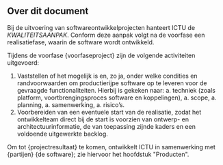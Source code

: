 ## Over dit document

Bij de uitvoering van softwareontwikkelprojecten hanteert ICTU de $KWALITEITSAANPAK$. Conform deze aanpak volgt na de voorfase een realisatiefase, waarin de software wordt ontwikkeld.

Tijdens de voorfase {voorfaseproject} zijn de volgende activiteiten uitgevoerd:

1. Vaststellen of het mogelijk is en, zo ja, onder welke condities en randvoorwaarden om productierijpe software op te leveren voor de gevraagde functionaliteiten. Hierbij is gekeken naar:
    a. techniek (zoals platform, voortbrengingsproces software en koppelingen),
    a. scope,
    a. planning,
    a. samenwerking,
    a. risico’s.
1. Voorbereiden van een eventuele start van de realisatie, zodat het ontwikkelteam direct bij de start is voorzien van ontwerp- en architectuurinformatie, de van toepassing zijnde kaders en een voldoende uitgewerkte backlog.

Om tot {projectresultaat} te komen, ontwikkelt ICTU in samenwerking met {partijen} {de software}; zie hiervoor het hoofdstuk "Producten".
